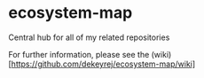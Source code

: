 # ecosystem-map
Central hub for all of my related repositories

For further information, please see the (wiki)[https://github.com/dekeyrej/ecosystem-map/wiki]
